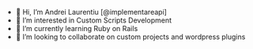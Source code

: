- 👋 Hi, I’m Andrei Laurentiu [@implementareapi]
- 👀 I’m interested in Custom Scripts Development
- 🌱 I’m currently learning Ruby on Rails
- 💞️ I’m looking to collaborate on custom projects and wordpress plugins
